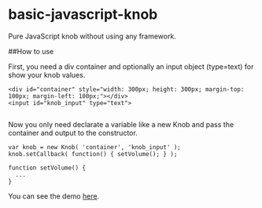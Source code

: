 basic-javascript-knob
=====================

Pure JavaScript knob without using any framework.

##How to use

First, you need a div container and optionally an input object (type=text) for show your knob values.

```
<div id="container" style="width: 300px; height: 300px; margin-top: 100px; margin-left: 100px;"></div>
<input id="knob_input" type="text">
        
```

Now you only need declarate a variable like a new Knob and pass the container and output to the constructor.

```
var knob = new Knob( 'container', 'knob_input' );
knob.setCallback( function() { setVolume(); } );

function setVolume() {
  ...
}
```


You can see the demo [here](http://www.builtbyedgar.com/blog/examples/pure-javascript-knob/knob01.html).
